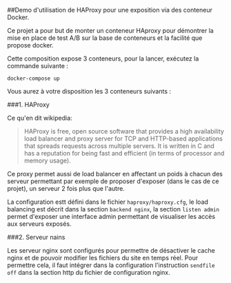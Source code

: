 ##Demo d'utilisation de HAProxy pour une exposition via des conteneur Docker.

Ce projet a pour but de monter un conteneur HAproxy pour démontrer la mise en place de test A/B sur la base de conteneurs et  la facilité que propose docker.

Cette composition expose 3 conteneurs, pour la lancer, exécutez la commande suivante : 

```
docker-compose up
```

Vous aurez à votre disposition les 3 conteneurs suivants :

###1. HAProxy

Ce qu'en dit wikipedia: 

> HAProxy is free, open source software that provides a high availability load balancer and proxy server for TCP and HTTP-based applications that spreads requests across multiple servers. It is written in C and has a reputation for being fast and efficient (in terms of processor and memory usage).

Ce proxy permet aussi de load balancer en affectant un poids à chacun des serveur permettant par exemple de proposer d'exposer (dans le cas de ce projet), un serveur 2 fois plus que l'autre.

La configuration estt défini dans le fichier ```haproxy/haproxy.cfg```, le load balancing est décrit dans la section ```backend nginx```, la section ```listen admin``` permet d'exposer une interface admin permettant de visualiser les accès aux serveurs exposés.

###2. Serveur nains

Les serveur nginx sont configurés pour permettre de désactiver le cache nginx et de pouvoir modifier les fichiers du site en temps réel. Pour permettre cela, il faut intégrer dans la configuration l'instruction ```sendfile  off``` dans la section http du fichier de configuration nginx.
